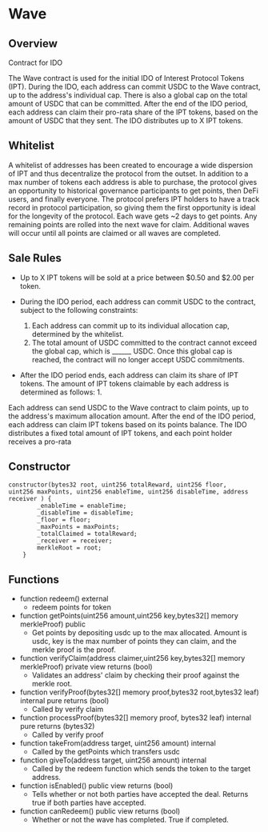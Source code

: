 # Wave

## Overview
Contract for IDO

The Wave contract is used for the initial IDO of Interest Protocol Tokens (IPT). During the IDO, each address can commit USDC to the Wave contract, up to the address's individual cap. There is also a global cap on the total amount of USDC that can be committed. After the end of the IDO period, each address can claim their pro-rata share of the IPT tokens, based on the amount of USDC that they sent. The IDO distributes up to X IPT tokens.

## Whitelist

A whitelist of addresses has been created to encourage a wide dispersion of IPT and thus decentralize the protocol from the outset. In addition to a max number of tokens each address is able to purchase, the protocol gives an opportunity to historical governance participants to get points, then DeFi users, and finally everyone. The protocol prefers IPT holders to have a track record in protocol participation, so giving them the first opportunity is ideal for the longevity of the protocol. Each wave gets ~2 days to get points. Any remaining points are rolled into the next wave for claim. Additional waves will occur until all points are claimed or all waves are completed.

## Sale Rules

- Up to X IPT tokens will be sold at a price between $0.50 and $2.00 per token.

- During the IDO period, each address can commit USDC to the contract, subject to the following constraints:
    1. Each address can commit up to its individual allocation cap, determined by the whitelist.
    2. The total amount of USDC committed to the contract cannot exceed the global cap, which is ______ USDC. Once this global cap is reached, the contract will no longer accept USDC commitments.

- After the IDO period ends, each address can claim its share of IPT tokens. The amount of IPT tokens claimable by each address is determined as follows:
    1. 

Each address can send USDC to the Wave contract to claim points, up to the address's maximum allocation amount. After the end of the IDO period, each address can claim IPT tokens based on its points balance. The IDO distributes a fixed total amount of IPT tokens, and each point holder receives a pro-rata

## Constructor
```
constructor(bytes32 root, uint256 totalReward, uint256 floor, 
uint256 maxPoints, uint256 enableTime, uint256 disableTime, address receiver ) {
        _enableTime = enableTime;
        _disableTime = disableTime;
        _floor = floor;
        _maxPoints = maxPoints;
        _totalClaimed = totalReward;
        _receiver = receiver;
        merkleRoot = root;
    }
```

## Functions
* function redeem() external
    * redeem points for token
* function getPoints(uint256 amount,uint256 key,bytes32[] memory merkleProof) public
    * Get points by depositing usdc up to the max allocated. Amount is usdc, key is the max number of points they can claim, and the merkle proof is the proof.  
* function verifyClaim(address claimer,uint256 key,bytes32[] memory merkleProof) private view returns (bool) 
    * Validates an address' claim by checking their proof against the merkle root. 
* function verifyProof(bytes32[] memory proof,bytes32 root,bytes32 leaf) internal pure returns (bool)
    * Called by verify claim
* function processProof(bytes32[] memory proof, bytes32 leaf) internal pure returns (bytes32)
    * Called by verify proof
* function takeFrom(address target, uint256 amount) internal
    * Called by the getPoints which transfers usdc
* function giveTo(address target, uint256 amount) internal
    * Called by the redeem function which sends the token to the target address.
* function isEnabled() public view returns (bool)
    * Tells whether or not both parties have accepted the deal. Returns true if both parties have accepted.
* function canRedeem() public view returns (bool)
    * Whether or not the wave has completed. True if completed. 

